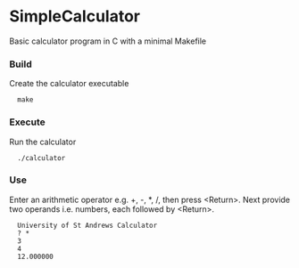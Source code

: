 # SimpleCalculator
Basic calculator program in C with a minimal Makefile

### Build
Create the calculator executable

```
  make
```

### Execute
Run the calculator

```
  ./calculator
```

### Use
Enter an arithmetic operator e.g. +, -, *, /, then press &lt;Return&gt;. Next provide two operands i.e. numbers, each followed by &lt;Return&gt;.

```
  University of St Andrews Calculator
  ? *
  3
  4
  12.000000
```
